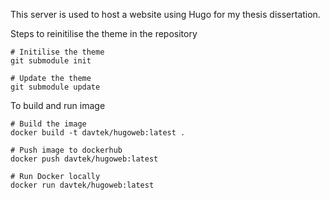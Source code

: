 This server is used to host a website using Hugo for my thesis dissertation.

Steps to reinitilise the theme in the repository

    # Initilise the theme
    git submodule init

    # Update the theme
    git submodule update


To build and run image

    # Build the image
    docker build -t davtek/hugoweb:latest .

    # Push image to dockerhub
    docker push davtek/hugoweb:latest

    # Run Docker locally
    docker run davtek/hugoweb:latest
